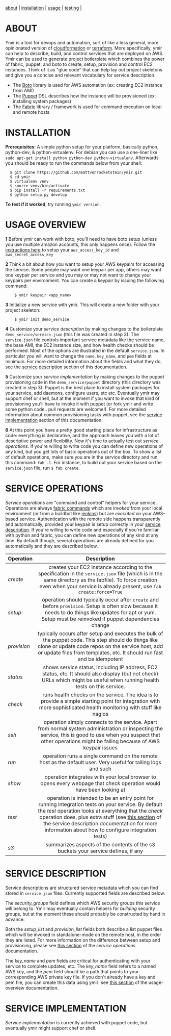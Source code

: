 [about](#about) | [installation](#installation) | [usage](#usage) | [testing](#testing) |


<a name="about">ABOUT</a>
=========================
Ymir is a tool for devops and automation, sort of like a less general, more opinionated version of [cloudformation](#) or [terraform](#).  More specifically, ymir can help to describe, build, and control services that are deployed on AWS.  Ymir can be used to generate project boilerplate which combines the power of fabric, puppet, and boto to create, setup, provision and control EC2 instances.  Think of it as "glue code" that can help lay out project skeletons and give you a concise and relevant vocabulary for service description.

  * The [Boto](http://boto.readthedocs.org/en/latest/) library is used for AWS automation (ex: creating EC2 instance from AMI)
  * The [Puppet](https://puppetlabs.com/puppet/what-is-puppet) DSL describes how the instance will be provisioned (ex: installing system packages)
  * The [Fabric](http://docs.fabfile.org/en/latest/tutorial.html) library / framework is used for command execution on local and remote hosts


<a name="installation">INSTALLATION</a>
=======================================

**Prerequisites:** A simple python setup for your platform, basically python, python-dev, & python-virtualenv.  For debian you can use a one-liner like `sudo apt-get install python python-dev python-virtualenv`.   Afterwards you should be ready to run the commands below from your shell:

```shell
  $ git clone https://github.com/mattvonrocketstein/ymir.git
  $ cd ymir
  $ virtualenv venv
  $ source venv/bin/activate
  $ pip install -r requirements.txt
  $ python setup.py develop
```

**To test if it worked**, try running `ymir version`.

<a name="usage">USAGE OVERVIEW</a>
===================================

**1** Before ymir can work with boto, you'll need to have boto setup (unless you use multiple amazon accounts, this only happens once).  Follow the [instructions here](http://boto.readthedocs.org/en/latest/boto_config_tut.html) to setup your `aws_access_key_id` and `aws_secret_access_key`

**2** Think a bit about how you want to setup your AWS keypairs for accessing the service.  Some people may want one keypair per app, others may want one keypair per service and you may or may not want to change your keypairs per environment.  You can create a keypair by issuing the following command:

```shell
    $ ymir keypair <app_name>
```

**3** Initialize a new service with ymir.  This will create a new folder with your project skeleton:

```shell
    $ ymir init demo_service
```

**4** Customize your *service description* by making changes to the boilerplate `demo_service/service.json` (this file was created in step 3). The `service.json` file controls important service metadata like the service name, the base AMI, the EC2 instance size, and how health checks should be performed.  Most of the options are illustrated in the default `service.json`.  In particular you will want to change the `name`, `key_name`, and `pem` fields at minimum.  For more detailed information about the fields and what they do, see the [service description](#service-description) section of this documentation.

**5** Customize your *service implementation* by making changes to the puppet provisioning code in the `demo_service/puppet` directory (this directory was created in step 3).  Puppet is the best place to install system packages for your service, add daemons, configure users, etc etc.  Eventually ymir may support chef or shell, but at the moment if you want to invoke that kind of provisioning you'll have to invoke it with puppet (or fork ymir and write some python code.. pull requests are welcome!).  For more detailed information about common provisioning tasks with puppet, see the [service implementation](#service-implementation) section of this documentation.

**6**  At this point you have a pretty good starting place for infrastructure as code: everything is declarative, and the approach leaves you with a lot of descriptive power and flexibility.  Now it's time to actually test out *service operations*.  If you're willing to write code you can define new operations of any kind, but you get lots of basic operations out of the box.  To show a list of default operations, make sure you are in the service directory and run this command: `fab -l`.  For instance, to build out your service based on the `service.json` file, run `$ fab create`.

<a name="service-operations">SERVICE OPERATIONS</a>
=====================================================

*Service operations* are "command and control" helpers for your service.  Operations are always [fabric commands](#) which are _invoked_ from your local environment (or from a buildbot like [jenkins](#)) but are _executed_ on your AWS-based service.  Authentication with the remote side happens transparently and automatically, provided your keypair is setup correctly in your [service description](#service-description).   If you're willing to write code and especially if you're familiar with python and fabric, you can define new operations of any kind at any time.  By default though, several operations are already defined for you automatically and they are described below.

| Operation        | Description           |
| ------------- |:-------------:|
| *create*      | creates your EC2 instance according to the specification in the `service.json` file (which is in the same directory as the fabfile).  To force creation even when your service is already present, use `fab create:force=True` |
| *setup*      | operation should typically occur after `create` and before `provision`.  Setup is often slow because it needs to do things like updates for apt or yum.  Setup must be reinvoked if puppet dependencies change |
| *provision* | typically occurs after setup and executes the bulk of the puppet code.  This step should do things like clone or update code repos on the service host, add or update files from templates, etc.  It should run fast and be idempotent |
| *status* | shows service status, including IP address, EC2 status, etc.  It should also display (but not check) URLs which might be useful when running health tests on this service. |
| *check* | runs health checks on the service.  The idea is to provide a simple starting point for integration with more sophisticated health monitoring with stuff like nagios |
| *ssh* | operation simply connects to the service.  Apart from normal system administration or inspecting the service, this is good to use when you suspect that other operations might be failing because of AWS keypair issues |
| *run* | operation runs a single command on the remote host as the default user.  Very useful for tailing logs and such |
| *show* | operation integrates with your local browser to opens every webpage that *check* operation would have been looking at |
| *test* | operation is intended to be an entry point for running integration tests on your service.  By default the *test* operation looks at everything that the *check* operation does, plus extra stuff (see [this section](#) of the service description documentation for more information about how to configure integration tests) |
| *s3* | summarizes aspects of the contents of the s3 buckets your service defines, if any |



<a name="service-description">SERVICE DESCRIPTION</a>
=======================================================

Service descriptions are structured service metadata which you can find stored in `service.json` files.  Currently supported fields are described below.

The *security_groups* field defines which AWS security groups this service will belong to.  Ymir may eventually contain helpers for *building* security groups, but at the moment these should probably be constructed by hand in advance.

Both the *setup_list* and *provision_list* fields both describe a list puppet files which will be invoked in standalone-mode on the remote host, in the order they are listed.  For more information on the difference between setup and provisioning, please see [this section]() of the *service operations* documentation.

The *key_name* and *pem* fields are critical for authenticating with your service to complete updates, etc.  The *key_name* field refers to a named AWS key, and the *pem* field should be a path that points to your corresponding AWS private key file.  If you don't already have a key and pem file, you can create this data using ymir: see [this section](#) of the usage-overview documentation.

<a name="service-implementation">SERVICE IMPLEMENTATION</a>
=========================================================

*Service implementation* is currently achieved with puppet code, but eventually ymir might support chef or shell.
